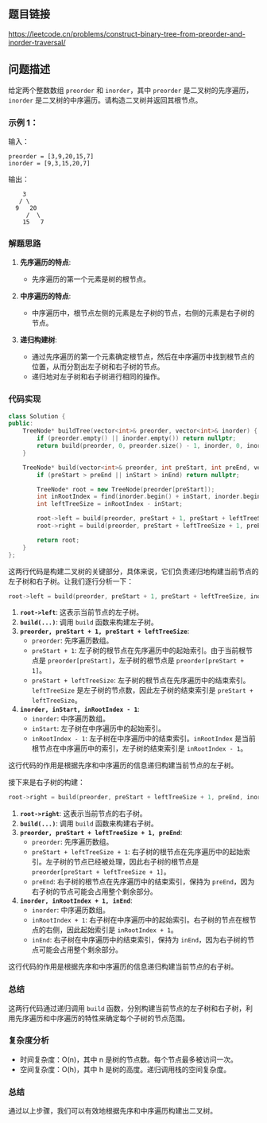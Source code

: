 ## 题目链接
https://leetcode.cn/problems/construct-binary-tree-from-preorder-and-inorder-traversal/

## 问题描述
给定两个整数数组 `preorder` 和 `inorder`，其中 `preorder` 是二叉树的先序遍历，`inorder` 是二叉树的中序遍历。请构造二叉树并返回其根节点。

### 示例 1：

输入：
```
preorder = [3,9,20,15,7]
inorder = [9,3,15,20,7]
```
输出：
```
    3
   / \
  9   20
     /  \
    15   7
```

### 解题思路
1. **先序遍历的特点**:
   - 先序遍历的第一个元素是树的根节点。
   
2. **中序遍历的特点**:
   - 中序遍历中，根节点左侧的元素是左子树的节点，右侧的元素是右子树的节点。

3. **递归构建树**:
   - 通过先序遍历的第一个元素确定根节点，然后在中序遍历中找到根节点的位置，从而分割出左子树和右子树的节点。
   - 递归地对左子树和右子树进行相同的操作。

### 代码实现
```cpp
class Solution {
public:
    TreeNode* buildTree(vector<int>& preorder, vector<int>& inorder) {
        if (preorder.empty() || inorder.empty()) return nullptr;
        return build(preorder, 0, preorder.size() - 1, inorder, 0, inorder.size() - 1);
    }

    TreeNode* build(vector<int>& preorder, int preStart, int preEnd, vector<int>& inorder, int inStart, int inEnd) {
        if (preStart > preEnd || inStart > inEnd) return nullptr;

        TreeNode* root = new TreeNode(preorder[preStart]);
        int inRootIndex = find(inorder.begin() + inStart, inorder.begin() + inEnd + 1, root->val) - inorder.begin();
        int leftTreeSize = inRootIndex - inStart;

        root->left = build(preorder, preStart + 1, preStart + leftTreeSize, inorder, inStart, inRootIndex - 1);
        root->right = build(preorder, preStart + leftTreeSize + 1, preEnd, inorder, inRootIndex + 1, inEnd);

        return root;
    }
};
```

这两行代码是构建二叉树的关键部分，具体来说，它们负责递归地构建当前节点的左子树和右子树。让我们逐行分析一下：

```cpp
root->left = build(preorder, preStart + 1, preStart + leftTreeSize, inorder, inStart, inRootIndex - 1);
```

1. **`root->left`**: 这表示当前节点的左子树。
2. **`build(...)`**: 调用 `build` 函数来构建左子树。
3. **`preorder, preStart + 1, preStart + leftTreeSize`**:
   - `preorder`: 先序遍历数组。
   - `preStart + 1`: 左子树的根节点在先序遍历中的起始索引。由于当前根节点是 `preorder[preStart]`，左子树的根节点是 `preorder[preStart + 1]`。
   - `preStart + leftTreeSize`: 左子树的根节点在先序遍历中的结束索引。`leftTreeSize` 是左子树的节点数，因此左子树的结束索引是 `preStart + leftTreeSize`。
4. **`inorder, inStart, inRootIndex - 1`**:
   - `inorder`: 中序遍历数组。
   - `inStart`: 左子树在中序遍历中的起始索引。
   - `inRootIndex - 1`: 左子树在中序遍历中的结束索引。`inRootIndex` 是当前根节点在中序遍历中的索引，左子树的结束索引是 `inRootIndex - 1`。

这行代码的作用是根据先序和中序遍历的信息递归构建当前节点的左子树。

接下来是右子树的构建：

```cpp
root->right = build(preorder, preStart + leftTreeSize + 1, preEnd, inorder, inRootIndex + 1, inEnd);
```

1. **`root->right`**: 这表示当前节点的右子树。
2. **`build(...)`**: 调用 `build` 函数来构建右子树。
3. **`preorder, preStart + leftTreeSize + 1, preEnd`**:
   - `preorder`: 先序遍历数组。
   - `preStart + leftTreeSize + 1`: 右子树的根节点在先序遍历中的起始索引。左子树的节点已经被处理，因此右子树的根节点是 `preorder[preStart + leftTreeSize + 1]`。
   - `preEnd`: 右子树的根节点在先序遍历中的结束索引，保持为 `preEnd`，因为右子树的节点可能会占用整个剩余部分。
4. **`inorder, inRootIndex + 1, inEnd`**:
   - `inorder`: 中序遍历数组。
   - `inRootIndex + 1`: 右子树在中序遍历中的起始索引。右子树的节点在根节点的右侧，因此起始索引是 `inRootIndex + 1`。
   - `inEnd`: 右子树在中序遍历中的结束索引，保持为 `inEnd`，因为右子树的节点可能会占用整个剩余部分。

这行代码的作用是根据先序和中序遍历的信息递归构建当前节点的右子树。

### 总结
这两行代码通过递归调用 `build` 函数，分别构建当前节点的左子树和右子树，利用先序遍历和中序遍历的特性来确定每个子树的节点范围。


### 复杂度分析
- 时间复杂度：O(n)，其中 n 是树的节点数。每个节点最多被访问一次。
- 空间复杂度：O(h)，其中 h 是树的高度。递归调用栈的空间复杂度。

### 总结
通过以上步骤，我们可以有效地根据先序和中序遍历构建出二叉树。